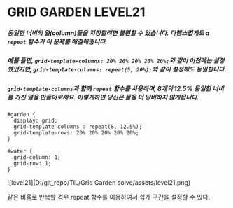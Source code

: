 # GRID GARDEN LEVEL21

##### 동일한 너비의 열(column)들을 지정할려면 불편할 수 있습니다. 다행스럽게도 a `repeat` 함수가 이 문제를 해결해줍니다.

##### 예를 들면, `grid-template-columns: 20% 20% 20% 20% 20%;`와 같이 이전에는 설정했었지만, `grid-template-columns: repeat(5, 20%);`와 같이 설정해도 동일합니다.

##### `grid-template-columns`과 함께 `repeat` 함수를 사용하여, 8개의 12.5% 동일한 너비를 가진 열을 만들어보세요. 이렇게하면 당신은 물을 더 낭비하지 않게됩니다.

```
#garden {
  display: grid;
  grid-template-columns : repeat(8, 12.5%);
  grid-template-rows: 20% 20% 20% 20% 20%;
}

#water {
  grid-column: 1;
  grid-row: 1;
}
```

![level21](D:/git_repo/TIL/Grid Garden solve/assets/level21.png)

같은 비율로 반복할 경우 repeat 함수를 이용하여서 쉽게 구간을 설정할 수 있다.

